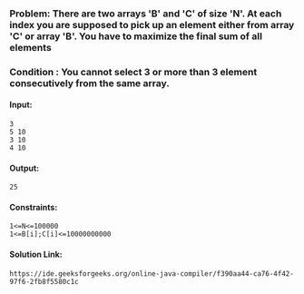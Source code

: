 ### Problem: There are two arrays 'B' and 'C' of size 'N'. At each index you are supposed to pick up an element either from array 'C' or array 'B'. You have to maximize the final sum of all elements

### Condition : You cannot select 3 or more than 3 element consecutively from the same array.

#### Input:

    3
    5 10
    3 10
    4 10

#### Output:

    25

#### Constraints:

    1<=N<=100000
    1<=B[i];C[i]<=10000000000

#### Solution Link:

    https://ide.geeksforgeeks.org/online-java-compiler/f390aa44-ca76-4f42-97f6-2fb8f5580c1c
